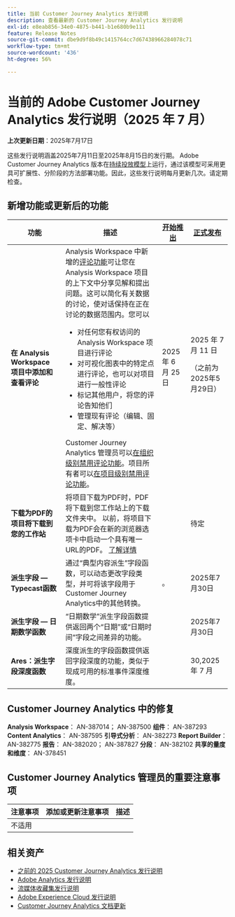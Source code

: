 ```yaml
---
title: 当前 Customer Journey Analytics 发行说明
description: 查看最新的 Customer Journey Analytics 发行说明
exl-id: e8eab856-34e0-4875-b441-b1e680b9e111
feature: Release Notes
source-git-commit: dbe9d9f8b49c1415764cc7d67438966284078c71
workflow-type: tm+mt
source-wordcount: '436'
ht-degree: 56%

---
```


# 当前的 Adobe Customer Journey Analytics 发行说明（2025 年 7 月）

**上次更新日期**：2025年7月17日


这些发行说明涵盖2025年7月11日至2025年8月15日的发行期。 Adobe Customer Journey Analytics 版本在[持续投放模型](releases.md)上运行，通过该模型可采用更具可扩展性、分阶段的方法部署功能。因此，这些发行说明每月更新几次。请定期检查。

## 新增功能或更新后的功能

| 功能 | 描述 | [开始推出](releases.md) | [正式发布](releases.md) |
| ----------- | ---------- | ------- | ---- |
| **在 Analysis Workspace 项目中添加和查看评论** | Analysis Workspace 中新增的[评论功能](https://experienceleague.adobe.com/zh-hans/docs/analytics-platform/using/cja-workspace/build-workspace-project/comment-projects)可让您在 Analysis Workspace 项目的上下文中分享见解和提出问题。这可以简化有关数据的讨论，使对话保持在正在讨论的数据范围内。您可以 <ul><li>对任何您有权访问的 Analysis Workspace 项目进行评论</li><li>对可视化图表中的特定点进行评论，也可以对项目进行一般性评论</li><li>标记其他用户，将您的评论告知他们</li><li>管理现有评论（编辑、固定、解决等）</li></ul>Customer Journey Analytics 管理员可以[在组织级别禁用评论功能](https://experienceleague.adobe.com/zh-hans/docs/analytics-platform/using/cja-workspace/user-preferences#ims-organization-preferences)。项目所有者可以[在项目级别禁用评论功能](https://experienceleague.adobe.com/zh-hans/docs/analytics-platform/using/cja-workspace/build-workspace-project/create-projects)。 | 2025 年 6 月 25 日 | 2025 年 7 月 11 日 <p>（之前为2025年5月29日）</p> |
| **下载为PDF的项目将下载到您的工作站** | 将项目下载为PDF时，PDF将下载到您工作站上的下载文件夹中。 以前，将项目下载为PDF会在新的浏览器选项卡中启动一个具有唯一URL的PDF。 [了解详情](https://experienceleague.adobe.com/en/docs/analytics-platform/using/cja-workspace/export/download-send) | | 待定 |
| **派生字段 — Typecast函数** | 通过“典型内容派生”字段函数，可以动态更改字段类型，并可将该字段用于Customer Journey Analytics中的其他转换。 | 。 | 2025年7月30日 |
| **派生字段 — 日期数学函数** | “日期数学”派生字段函数提供返回两个“日期”或“日期时间”字段之间差异的功能。 | | 2025年7月30日 |
| **Ares：派生字段深度函数** | 深度派生的字段函数提供返回字段深度的功能，类似于现成可用的标准事件深度维度。 |  | 30,2025 年 7 月 |

## Customer Journey Analytics 中的修复

**Analysis Workspace**： AN-387014； AN-387500
**组件**： AN-387293
**Content Analytics**： AN-387595
**引导式分析**： AN-382273
**Report Builder**： AN-382775
**报告**： AN-382020； AN-387827
**分段**： AN-382102
**共享的量度和维度**： AN-378451


## Customer Journey Analytics 管理员的重要注意事项

| 注意事项 | 添加或更新注意事项 | 描述 |
| --- | --- | --- |
| 不适用 | | |

## 相关资产

* [之前的 2025 Customer Journey Analytics 发行说明](/help/release-notes/2025.md)
* [Adobe Analytics 发行说明](https://experienceleague.adobe.com/docs/analytics/release-notes/latest.html?lang=zh-hans)
* [流媒体收藏集发行说明](https://experienceleague.adobe.com/docs/media-analytics/using/additional-resources/release-notes.html?lang=zh-hans)
* [Adobe Experience Cloud 发行说明](https://experienceleague.adobe.com/docs/release-notes/experience-cloud/current.html?lang=zh-hans)
* [Customer Journey Analytics 文档更新](/help/release-notes/doc-changes.md)
